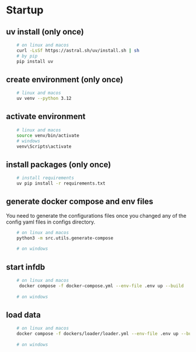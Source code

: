 # Startup

## uv install (only once)
```bash
    # on linux and macos
    curl -LsSf https://astral.sh/uv/install.sh | sh
    # by pip
    pip install uv
```

## create environment (only once)
```bash
    # linux and macos
    uv venv --python 3.12
```

## activate environment
```bash
    # linux and macos
    source venv/bin/activate
    # windows
    venv\Scripts\activate
```

## install packages (only once)
```bash
    # install requirements
    uv pip install -r requirements.txt
```

## generate docker compose and env files
You need to generate the configurations files once you changed any of the config yaml files in configs directory.
```bash
    # on linux and macos
    python3 -m src.utils.generate-compose
    
    # on windows
```

## start infdb
```bash
    # on linux and macos
     docker compose -f docker-compose.yml --env-file .env up --build
    
    # on windows
```


## load data
```bash
    # on linux and macos
    docker compose -f dockers/loader/loader.yml --env-file .env up --build
    
    # on windows
```